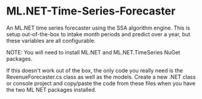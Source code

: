 # ML.NET-Time-Series-Forecaster
An ML.NET time series forecaster using the SSA algorithm engine. This is setup out-of-the-box to intake month periods and predict over a year, but these variables are all configurable.

NOTE: You will need to install ML.NET and ML.NET.TimeSeries NuGet packages.

If this doesn't work out of the box, the only code you really need is the RevenueForecaster.cs class as well as the models. Create a new .NET class or console project and copy/paste the code from these files when you have the two ML NET packages installed.